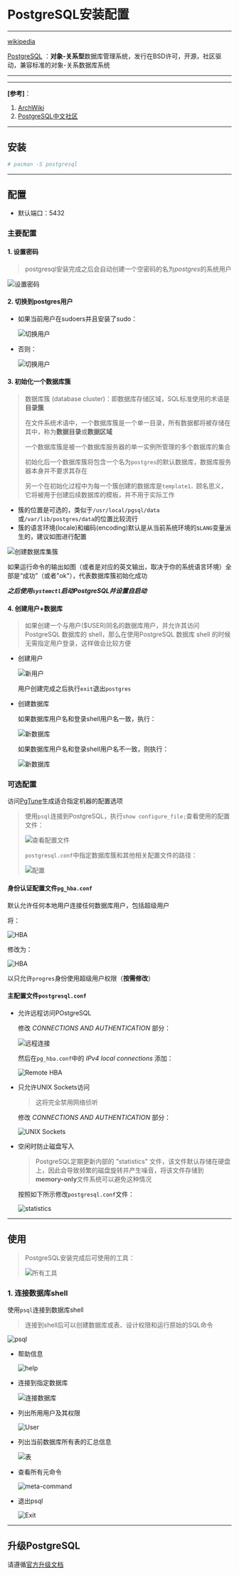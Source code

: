 # PostgreSQL安装配置

---

[wikipedia](https://en.wikipedia.org/wiki/PostgreSQL)

[PostgreSQL](https://www.postgresql.org/) ：**对象-关系型**数据库管理系统，发行在BSD许可，开源，社区驱动，兼容标准的对象-关系数据库系统

---

---

**[参考]**：

1. [ArchWiki](https://wiki.archlinux.org/index.php/PostgreSQL)
2. [PostgreSQL中文社区](http://www.postgres.cn)

---

## 安装

```bash
# pacman -S postgresql
```

---

## 配置

- 默认端口：5432

### 主要配置

#### 1. 设置密码

> postgresql安装完成之后会自动创建一个空密码的名为*postgres*的系统用户

![设置密码](./pics/passwd.png)

#### 2. 切换到postgres用户

- 如果当前用户在sudoers并且安装了sudo：

  ![切换用户](./pics/ul.png)

- 否则：

  ![切换用户](./pics/su.png)

#### 3. 初始化一个数据库簇

> 数据库簇 (database cluster)：即数据库存储区域，SQL标准使用的术语是**目录簇**
>
> 在文件系统术语中，一个数据库簇是一个单一目录，所有数据都将被存储在其中，称为**数据目录**或**数据区域**
>
> 一个数据库簇是被一个数据库服务器的单一实例所管理的多个数据库的集合
>
> 初始化后一个数据库簇将包含一个名为`postgres`的默认数据库，数据库服务器本身并不要求其存在
>
> 另一个在初始化过程中为每一个簇创建的数据库是`template1，`顾名思义，它将被用于创建后续数据库的模板，并不用于实际工作

- 簇的位置是可选的，类似于`/usr/local/pgsql/data`或`/var/lib/postgres/data`的位置比较流行
- 簇的语言环境(locale)和编码(encoding)默认是从当前系统环境的`$LANG`变量派生的，建议如图进行配置

![创建数据库集簇](./pics/dbcluster.png)

如果运行命令的输出如图（或者是对应的英文输出，取决于你的系统语言环境）全部是“成功”（或者"ok"），代表数据库簇初始化成功

***之后使用`systemctl`启动PostgreSQL并设置自启动***

#### 4. 创建用户+数据库

> 如果创建一个与用户($USER)同名的数据库用户，并允许其访问 PostgreSQL 数据库的 shell，那么在使用PostgreSQL 数据库 shell 的时候无需指定用户登录，这样做会比较方便

- 创建用户

  ![新用户](./pics/add_user.png)

  用户创建完成之后执行`exit`退出`postgres`

- 创建数据库

  如果数据库用户名和登录shell用户名一致，执行：

  ![新数据库](./pics/add_db.png)

  如果数据库用户名和登录shell用户名不一致，则执行：

  ![新数据库](./pics/add_db_1.png)

### 可选配置

访问[PgTune](https://pgtune.leopard.in.ua)生成适合指定机器的配置选项

> 使用`psql`连接到PostgreSQL，执行`show configure_file;`查看使用的配置文件：
>
> ![查看配置文件](./pics/show_confile.png)
>
> `postgresql.conf`中指定数据库簇和其他相关配置文件的路径：
>
> ![配置](./pics/confile.png)

#### 身份认证配置文件`pg_hba.conf`

默认允许任何本地用户连接任何数据库用户，包括超级用户

将：

![HBA](./pics/hba_all.png)

修改为：

![HBA](./pics/hba_progres.png)

以只允许`progres`身份使用超级用户权限（**按需修改**）

#### 主配置文件`postgresql.conf`

- 允许远程访问POstgreSQL

  修改 *CONNECTIONS AND AUTHENTICATION* 部分：

  ![远程连接](./pics/remote.png)

  然后在`pg_hba.conf`中的 *IPv4 local connections* 添加：

  ![Remote HBA](./pics/remote_hba.png)

- 只允许UNIX Sockets访问

  > 这将完全禁用网络侦听

  修改 *CONNECTIONS AND AUTHENTICATION* 部分：

  ![UNIX Sockets](./pics/us.png)

- 空闲时防止磁盘写入

  > PostgreSQL定期更新内部的 "statistics" 文件，该文件默认存储在硬盘上，因此会导致频繁的磁盘旋转并产生噪音，将该文件存储到**memory-only**文件系统可以避免这种情况

  按照如下所示修改`postgresql.conf`文件：

  ![statistics](./pics/statistics.png)

---

## 使用

> PostgreSQL安装完成后可使用的工具：
>
> ![所有工具](./pics/all_cmd.png)

### 1. 连接数据库shell

使用`psql`连接到数据库shell

> 连接到shell后可以创建数据库或表、设计权限和运行原始的SQL命令

![psql](./pics/psql.png)

- 帮助信息

  ![help](./pics/help.png)

- 连接到指定数据库

  ![连接数据库](./pics/cdb.png)

- 列出所用用户及其权限

  ![User](./pics/du.png)

- 列出当前数据库所有表的汇总信息

  ![表](./pics/dt.png)

- 查看所有元命令

  ![meta-command](./pics/mc.png)

- 退出psql

  ![Exit](./pics/exit.png)

---

## 升级PostgreSQL

请遵循[官方升级文档](https://www.postgresql.org/docs/current/upgrading.html)
